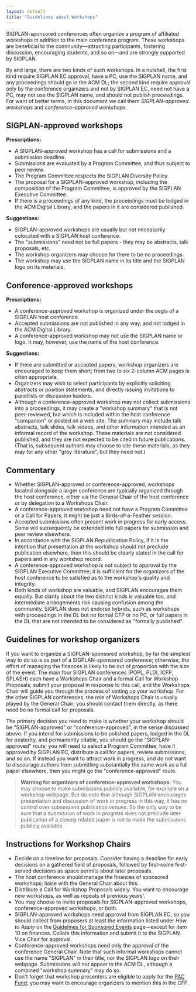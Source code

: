 ```yaml
---
layout: default
title: "Guidelines about Workshops"
---
```

SIGPLAN-sponsored conferences often organize a program of affiliated workshops in addition to the main conference program. These workshops are beneficial to the community&mdash;attracting participants, fostering discussion, encouraging students, and so on&mdash;and are strongly supported by SIGPLAN. 

By and large, there are two kinds of such workshops. In a nutshell, the first kind require SIGPLAN EC approval, have a PC, use the SIGPLAN name, and any proceedings should go in the ACM DL; the second kind require approval only by the conference organizers and not by SIGPLAN EC, need not have a PC, may not use the SIGPLAN name, and should not publish proceedings. For want of better terms, in this document we call them *SIGPLAN-approved workshops* and *conference-approved workshops*. 


SIGPLAN-approved workshops
---------------

**Prescriptions:**

* A SIGPLAN-approved workshop has a call for submissions and a submission deadline.
* Submissions are evaluated by a Program Committee, and thus subject to peer review.
* The Program Committee respects the SIGPLAN Diversity Policy. 
* The proposal for a SIGPLAN-approved workshop, including the composition of the Program Committee, is approved by the SIGPLAN Executive Committee.
* If there is a proceedings of any kind, the proceedings must be lodged in the ACM Digital Library, and the papers in it are considered published.


**Suggestions:**

* SIGPLAN-approved workshops are usually but not necessarily colocated with a SIGPLAN host conference.
* The "submissions" need not be full papers - they may be abstracts, talk proposals, etc.
* The workshop organizers may choose for there to be no proceedings.
* The workshop may use the SIGPLAN name in its title and the SIGPLAN logo on its materials.

Conference-approved workshops
-----------------

**Prescriptions:**

* A conference-approved workshop is organized under the aegis of a SIGPLAN host conference. 
* Accepted submissions are not published in any way, and not lodged in the ACM Digital Library.
* A conference-approved workshop may not use the SIGPLAN name or logo.  It may, however, use the name of the host conference.

**Suggestions:**

* If there are submitted or accepted papers, workshop organizers are encouraged to keep them short; from two to six 2-column ACM pages is often appropriate.
* Organizers may wish to select participants by explicitly soliciting abstracts or position statements, and directly issuing invitations to panellists or discussion leaders.
* Although a conference-approved workshop may not collect submissions into a proceedings, it may create a "workshop summary" that is not peer-reviewed, but which is included within the host conference "companion" or posted on a web site.  The summary may include talk abstracts, talk slides, talk videos, and other information intended as an informal record of the workshop.  These materials are not considered published, and they are not expected to be cited in future publications.  (That is, subsequent authors may choose to cite these materials, as they may for any other "grey literature", but they need not.)


Commentary
-----------

* Whether SIGPLAN-approved or conference-approved, workshops located alongside a larger conference are typically organized through the host conference, either via the General Chair of the host conference or by delegation to a Workshops Chair.
* A conference-approved workshop need not have a Program Committee or a Call for Papers; it might be just a Birds-of-a-Feather session.
* Accepted submissions often present work in progress for early access. Some will subsequently be extended into full papers for submission and peer review elsewhere.
* In accordance with the SIGPLAN Republication Policy, if it is the intention that presentation at the workshop should not preclude publication elsewhere, then this should be clearly stated in the call for papers and in any workshop record.
* A conference-approved workshop is not subject to approval by the SIGPLAN Executive Committee; it is sufficient for the organizers of the host conference to be satisfied as to the workshop's quality and integrity.
* Both kinds of workshop are valuable, and SIGPLAN encourages them equally. But clarity about the two distinct kinds is valuable too, and intermediate arrangements risk causing confusion among the community. SIGPLAN does not endorse hybrids, such as workshops with proceedings in the DL but no formal CFP or no PC, or full papers in the DL that are not intended to be considered as "formally published".


Guidelines for workshop organizers
---------------------------

If you want to organize a SIGPLAN-sponsored workshop, by far the simplest way to do so is as part of a SIGPLAN-sponsored conference; otherwise, the effort of managing the finances is likely to be out of proportion with the size of the event. The main four SIGPLAN conferences (POPL, PLDI, ICFP, SPLASH) each have a Workshops Chair and a formal Call for Workshop Proposals; submit your proposal in response to this call, and the Workshops Chair will guide you through the process of setting up your workshop. For the other SIGPLAN conferences, the role of Workshops Chair is usually played by the General Chair; you should contact them directly, as there need be no formal call for proposals.

The primary decision you need to make is whether your workshop should be "SIGPLAN-approved" or "conference-approved", in the sense discussed above. If you intend for submissions to be polished papers, lodged in the DL for posterity, and permanently citable, you should go the "SIGPLAN-approved" route; you will need to select a Program Committee, have it approved by SIGPLAN EC, distribute a call for papers, review submissions, and so on. If instead you want to attract work in progress, and do not want to discourage authors from submitting substantially the same work as a full paper elsewhere, then you might go the "conference-approved" route. 

> **Warning for organizers of conference-approved workshops**:
> You may choose to make submissions publicly available, for example on a workshop webpage. But do note that although SIGPLAN
> encourages presentation and discussion of work in progress in this way, it has no control over subsequent publication
> venues. So the only way to be sure that a submission of work in progress does not preclude later publication of
> a closely related paper is not to make the submissions publicly available.  


Instructions for Workshop Chairs
--------------------------------

* Decide on a timeline for proposals. Consider having a deadline for early decisions on a gathered field of proposals, followed by first-come first-served decisions as space permits about later proposals.
* The host conference should manage the finances of sponsored workshops; liaise with the General Chair about this.
* Distribute a Call for Workshop Proposals widely. You want to encourage new workshops, as well as repeats of previous years'.
* You may choose to invite proposals for SIGPLAN-approved workshops, conference-approved workshops, or both.
* SIGPLAN-approved workshops need approval from SIGPLAN EC, so you should collect from proposers at least the information listed under _How to Apply_ on the [Guidelines for Sponsored Events](http://www.sigplan.org/Resources/Proposals/Sponsored) page&mdash;except for item 10 on finances. Collate this information and submit it to the SIGPLAN Vice Chair for approval. 
* Conference-approved workshops need only the approval of the conference General Chair. Note that such informal workshops cannot use the name "SIGPLAN" in their title, nor the SIGPLAN logo on their webpage. Submissions will not appear in the ACM DL, although a combined "workshop summary" may do so.
* Don't forget that workshop presenters are eligible to apply for the [PAC Fund](http://www.sigplan.org/PAC.htm); you may want to encourage organizers to mention this in the CFP.
